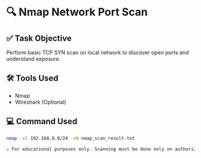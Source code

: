 # 🔍 Nmap Network Port Scan

## ✅ Task Objective
Perform basic TCP SYN scan on local network to discover open ports and understand exposure.

## 🛠 Tools Used
- Nmap
- Wireshark (Optional)

## 💻 Command Used
```bash
nmap -sS 192.168.0.0/24 -oN nmap_scan_result.txt

⚠️ For educational purposes only. Scanning must be done only on authorized systems.
